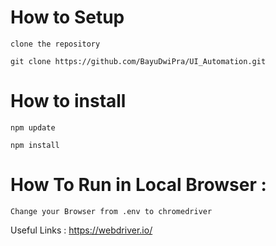 # How to Setup

`clone the repository`

`git clone https://github.com/BayuDwiPra/UI_Automation.git`

# How to install

`npm update`

`npm install`

# How To Run in Local Browser :

`Change your Browser from .env to chromedriver`

Useful Links :
https://webdriver.io/
